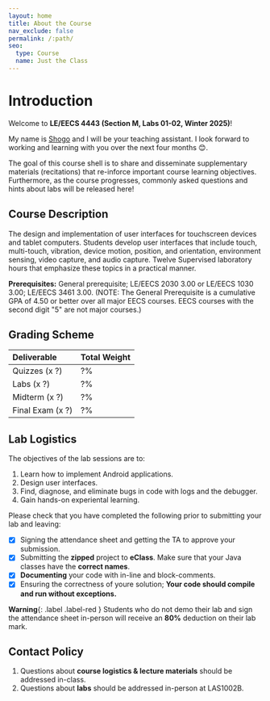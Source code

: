 ```yaml
---
layout: home
title: About the Course
nav_exclude: false
permalink: /:path/
seo:
  type: Course
  name: Just the Class
---
```


# Introduction
Welcome to **LE/EECS 4443 (Section M, Labs 01-02, Winter 2025)**! 

My name is [Shogo](https://ca.linkedin.com/in/shogo-toyonaga) and I will be your teaching assistant. I look forward to working and learning with you over the next four months 😊.

The goal of this course shell is to share and disseminate supplementary materials (recitations) that re-inforce important course learning objectives. Furthermore, as the course progresses, commonly asked questions and hints about labs will be released here!

## Course Description
The design and implementation of user interfaces for touchscreen devices and tablet computers. Students develop user interfaces that include touch, multi-touch, vibration, device motion, position, and orientation, environment sensing, video capture, and audio capture. Twelve Supervised laboratory hours that emphasize these topics in a practical manner. 

**Prerequisites:** General prerequisite; LE/EECS 2030 3.00 or LE/EECS 1030 3.00; LE/EECS 3461 3.00. (NOTE: The General Prerequisite is a cumulative GPA of 4.50 or better over all major EECS courses. EECS courses with the second digit "5" are not major courses.)

## Grading Scheme 

<div class="code-example" markdown="1">

| Deliverable | Total Weight |
|:-------------|:------------------|
| Quizzes (x ?) | ?% |
| Labs (x ?) | ?% |
| Midterm (x ?) | ?% |
| Final Exam (x ?) | ?% |

</div>

## Lab Logistics
The objectives of the lab sessions are to:
  1. Learn how to implement Android applications.
  2. Design user interfaces.  
  3. Find, diagnose, and eliminate bugs in code with logs and the debugger.  
  4. Gain hands-on experiental learning.

Please check that you have completed the following prior to submitting your lab and leaving:
- [x] Signing the attendance sheet and getting the TA to approve your submission.
- [x] Submitting the **zipped** project to **eClass**. Make sure that your Java classes have the **correct names**. 
- [x] **Documenting** your code with in-line and block-comments.
- [x] Ensuring the correctness of youre solution; **Your code should compile and run without exceptions.**

**Warning**{: .label .label-red } Students who do not demo their lab and sign the attendance sheet in-person will receive an **80%** deduction on their lab mark.

## Contact Policy
1. Questions about **course logistics & lecture materials** should be addressed in-class. 
2. Questions about **labs** should be addressed in-person at LAS1002B.